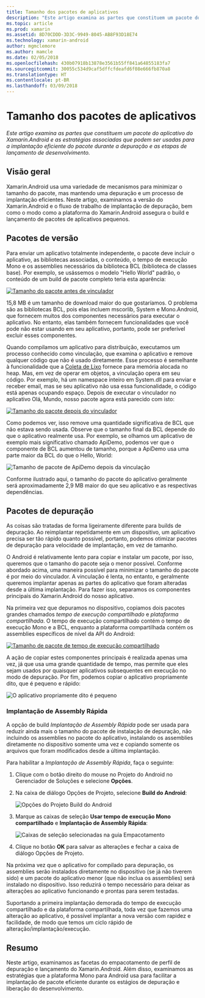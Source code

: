 ```yaml
---
title: Tamanho dos pacotes de aplicativos
description: "Este artigo examina as partes que constituem um pacote do aplicativo do Xamarin.Android e as estratégias associadas que podem ser usadas para a implantação eficiente do pacote durante a depuração e as etapas de lançamento de desenvolvimento."
ms.topic: article
ms.prod: xamarin
ms.assetid: 8D70CDDD-3D3C-9949-8045-AB8F93D18E74
ms.technology: xamarin-android
author: mgmclemore
ms.author: mamcle
ms.date: 02/05/2018
ms.openlocfilehash: 430b07918b13878e3561b55ff841a64855183fa7
ms.sourcegitcommit: 30055c534d9caf5dffcfdeafd6f08e666fb870a8
ms.translationtype: HT
ms.contentlocale: pt-BR
ms.lasthandoff: 03/09/2018
---
```

# <a name="application-package-size"></a>Tamanho dos pacotes de aplicativos

_Este artigo examina as partes que constituem um pacote do aplicativo do Xamarin.Android e as estratégias associadas que podem ser usadas para a implantação eficiente do pacote durante a depuração e as etapas de lançamento de desenvolvimento._


## <a name="overview"></a>Visão geral

Xamarin.Android usa uma variedade de mecanismos para minimizar o tamanho do pacote, mas mantendo uma depuração e um processo de implantação eficientes. Neste artigo, examinamos a versão do Xamarin.Android e o fluxo de trabalho de implantação de depuração, bem como o modo como a plataforma do Xamarin.Android assegura o build e lançamento de pacotes de aplicativos pequenos.


## <a name="release-packages"></a>Pacotes de versão

Para enviar um aplicativo totalmente independente, o pacote deve incluir o aplicativo, as bibliotecas associadas, o conteúdo, o tempo de execução Mono e os assemblies necessários da biblioteca BCL (biblioteca de classes base). Por exemplo, se usássemos o modelo "Hello World" padrão, o conteúdo de um build de pacote completo teria esta aparência:

[![Tamanho do pacote antes de vinculador](app-package-size-images/hello-world-package-size-before-linker.png)](app-package-size-images/hello-world-package-size-before-linker.png#lightbox)

15,8 MB é um tamanho de download maior do que gostaríamos. O problema são as bibliotecas BCL, pois elas incluem mscorlib, System e Mono.Android, que fornecem muitos dos componentes necessários para executar o aplicativo. No entanto, elas também fornecem funcionalidades que você pode não estar usando em seu aplicativo, portanto, pode ser preferível excluir esses componentes.

Quando compilamos um aplicativo para distribuição, executamos um processo conhecido como vinculação, que examina o aplicativo e remove qualquer código que não é usado diretamente. Esse processo é semelhante à funcionalidade que a [Coleta de Lixo](~/android/internals/garbage-collection.md) fornece para memória alocada no heap. Mas, em vez de operar em objetos, a vinculação opera em seu código. Por exemplo, há um namespace inteiro em System.dll para enviar e receber email, mas se seu aplicativo não usa essa funcionalidade, o código está apenas ocupando espaço. Depois de executar o vinculador no aplicativo Olá, Mundo, nosso pacote agora está parecido com isto:

[![Tamanho do pacote depois do vinculador](app-package-size-images/hello-world-package-size-after-linker.png)](app-package-size-images/hello-world-package-size-after-linker.png#lightbox)

Como podemos ver, isso remove uma quantidade significativa de BCL que não estava sendo usada. Observe que o tamanho final da BCL depende do que o aplicativo realmente usa. Por exemplo, se olhamos um aplicativo de exemplo mais significativo chamado ApiDemo, podemos ver que o componente de BCL aumentou de tamanho, porque a ApiDemo usa uma parte maior da BCL do que o Hello, World:

![Tamanho de pacote de ApiDemo depois da vinculação](app-package-size-images/api-demo-package-size-after-linker.png)

Conforme ilustrado aqui, o tamanho do pacote do aplicativo geralmente será aproximadamente 2,9 MB maior do que seu aplicativo e as respectivas dependências.


## <a name="debug-packages"></a>Pacotes de depuração

As coisas são tratadas de forma ligeiramente diferente para builds de depuração. Ao reimplantar repetidamente em um dispositivo, um aplicativo precisa ser tão rápido quanto possível, portanto, podemos otimizar pacotes de depuração para velocidade de implantação, em vez de tamanho.

O Android é relativamente lento para copiar e instalar um pacote, por isso, queremos que o tamanho do pacote seja o menor possível. Conforme abordado acima, uma maneira possível para minimizar o tamanho do pacote é por meio do vinculador. A vinculação é lenta, no entanto, e geralmente queremos implantar apenas as partes do aplicativo que foram alteradas desde a última implantação. Para fazer isso, separamos os componentes principais do Xamarin.Android do nosso aplicativo.

Na primeira vez que depuramos no dispositivo, copiamos dois pacotes grandes chamados *tempo de execução compartilhado* e *plataforma compartilhada*. O tempo de execução compartilhado contém o tempo de execução Mono e a BCL, enquanto a plataforma compartilhada contém os assemblies específicos de nível da API do Android:

[![Tamanho de pacote de tempo de execução compartilhado](app-package-size-images/shared-runtime-package-size.png)](app-package-size-images/shared-runtime-package-size.png#lightbox)

A ação de copiar estes componentes principais é realizada apenas uma vez, já que usa uma grande quantidade de tempo, mas permite que eles sejam usados por quaisquer aplicativos subsequentes em execução no modo de depuração. Por fim, podemos copiar o aplicativo propriamente dito, que é pequeno e rápido:

![O aplicativo propriamente dito é pequeno](app-package-size-images/hello-world-debug-application-no-link.png)

### <a name="fast-assembly-deployment"></a>Implantação de Assembly Rápida

A opção de build *Implantação de Assembly Rápida* pode ser usada para reduzir ainda mais o tamanho do pacote de instalação de depuração, não incluindo os assemblies no pacote do aplicativo, instalando os assemblies diretamente no dispositivo somente uma vez e copiando somente os arquivos que foram modificados desde a última implantação.

Para habilitar a *Implantação de Assembly Rápida*, faça o seguinte:

1.  Clique com o botão direito do mouse no Projeto do Android no Gerenciador de Soluções e selecione **Opções**.

2.  Na caixa de diálogo Opções de Projeto, selecione **Build do Android**:  

    ![Opções do Projeto Build do Android](app-package-size-images/fastdev0.png)

3.  Marque as caixas de seleção **Usar tempo de execução Mono compartilhado** e **Implantação de Assembly Rápida**:  

    ![Caixas de seleção selecionadas na guia Empacotamento](app-package-size-images/fastdev.png)

4.  Clique no botão **OK** para salvar as alterações e fechar a caixa de diálogo Opções de Projeto.


Na próxima vez que o aplicativo for compilado para depuração, os assemblies serão instalados diretamente no dispositivo (se já não tiverem sido) e um pacote do aplicativo menor (que não inclua os assemblies) será instalado no dispositivo. Isso reduzirá o tempo necessário para deixar as alterações ao aplicativo funcionando e prontas para serem testadas.

Suportando a primeira implantação demorada do tempo de execução compartilhado e da plataforma compartilhada, toda vez que fazemos uma alteração ao aplicativo, é possível implantar a nova versão com rapidez e facilidade, de modo que temos um ciclo rápido de alteração/implantação/execução.


## <a name="summary"></a>Resumo

Neste artigo, examinamos as facetas do empacotamento de perfil de depuração e lançamento do Xamarin.Android. Além disso, examinamos as estratégias que a plataforma Mono para Android usa para facilitar a implantação de pacote eficiente durante os estágios de depuração e liberação do desenvolvimento.
